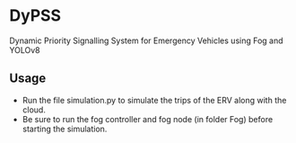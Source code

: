 # DyPSS
Dynamic Priority Signalling System for Emergency Vehicles using Fog and YOLOv8

## Usage
* Run the file simulation.py to simulate the trips of the ERV along with the cloud.
* Be sure to run the fog controller and fog node (in folder Fog) before starting the simulation.
